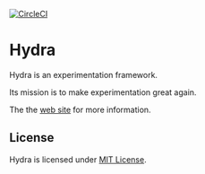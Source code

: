 [![CircleCI](https://circleci.com/gh/facebookresearch/hydra.svg?style=svg&circle-token=af199cd2deca9e70e53776f9ded96284b10687e9)](https://circleci.com/gh/facebookresearch/hydra)
# Hydra
Hydra is an experimentation framework.

Its mission is to make experimentation great again.

The the [web site](https://facebookresearch.github.io/hydra/) for more information.

## License
Hydra is licensed under [MIT License](LICENSE).
